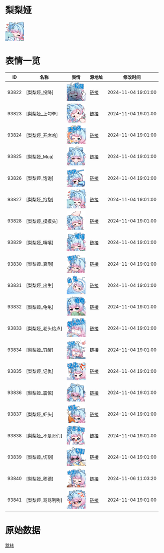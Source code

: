 # 梨梨娅

<img src="./cover.png" height="60" alt="cover" />

# 表情一览

|ID|名称|表情|源地址|修改时间|
|----|----|----|----|----|
|93822|[梨梨娅_投降]|<img src="./pic/093822_%5B梨梨娅_投降%5D.png" height="60" alt="投降"/>|[链接](https://i0.hdslb.com/bfs/garb/5fa0826b583245308cadb550b8ce1ed78da6c066.png)|2024-11-04 19:01:00|
|93823|[梨梨娅_上勾拳]|<img src="./pic/093823_%5B梨梨娅_上勾拳%5D.png" height="60" alt="上勾拳"/>|[链接](https://i0.hdslb.com/bfs/garb/ff92d7b37e7c7abed4924dbb1c31c400dca690ff.png)|2024-11-04 19:01:00|
|93824|[梨梨娅_开席咯]|<img src="./pic/093824_%5B梨梨娅_开席咯%5D.png" height="60" alt="开席咯"/>|[链接](https://i0.hdslb.com/bfs/garb/ba376f483926b731e9e999cd500653b3a318252f.png)|2024-11-04 19:01:00|
|93825|[梨梨娅_Mua]|<img src="./pic/093825_%5B梨梨娅_Mua%5D.png" height="60" alt="Mua"/>|[链接](https://i0.hdslb.com/bfs/garb/0cf6f4e00724a4c71f10c9e3dc83e46e94f3a105.png)|2024-11-04 19:01:00|
|93826|[梨梨娅_饱饱]|<img src="./pic/093826_%5B梨梨娅_饱饱%5D.png" height="60" alt="饱饱"/>|[链接](https://i0.hdslb.com/bfs/garb/9342484a3918205ddfcc1dcdd8e8749fa8ff0fb0.png)|2024-11-04 19:01:00|
|93827|[梨梨娅_抱抱]|<img src="./pic/093827_%5B梨梨娅_抱抱%5D.png" height="60" alt="抱抱"/>|[链接](https://i0.hdslb.com/bfs/garb/8241a1b9ef5c454e89eae7b00703f277751a6712.png)|2024-11-04 19:01:00|
|93828|[梨梨娅_摸摸头]|<img src="./pic/093828_%5B梨梨娅_摸摸头%5D.png" height="60" alt="摸摸头"/>|[链接](https://i0.hdslb.com/bfs/garb/6a81b3cef7041dff0b1a70b84864b667211e65b0.png)|2024-11-04 19:01:00|
|93829|[梨梨娅_嘻嘻]|<img src="./pic/093829_%5B梨梨娅_嘻嘻%5D.png" height="60" alt="嘻嘻"/>|[链接](https://i0.hdslb.com/bfs/garb/a718f067763ce243b84f6bcd30ec3fa51f58d653.png)|2024-11-04 19:01:00|
|93830|[梨梨娅_真刑]|<img src="./pic/093830_%5B梨梨娅_真刑%5D.png" height="60" alt="真刑"/>|[链接](https://i0.hdslb.com/bfs/garb/db3d3c33bc7b0599aef483aba7fe36afa653afb7.png)|2024-11-04 19:01:00|
|93831|[梨梨娅_出生]|<img src="./pic/093831_%5B梨梨娅_出生%5D.png" height="60" alt="出生"/>|[链接](https://i0.hdslb.com/bfs/garb/39d3f9bbc4c5f6ff14c060a9dbf18fbddc3580b7.png)|2024-11-04 19:01:00|
|93832|[梨梨娅_龟龟]|<img src="./pic/093832_%5B梨梨娅_龟龟%5D.png" height="60" alt="龟龟"/>|[链接](https://i0.hdslb.com/bfs/garb/6b4bbff80f5f02e2ed0420c3c7d672bce5f445c6.png)|2024-11-04 19:01:00|
|93833|[梨梨娅_老头给点]|<img src="./pic/093833_%5B梨梨娅_老头给点%5D.png" height="60" alt="老头给点"/>|[链接](https://i0.hdslb.com/bfs/garb/47bfb5e86cb0d08b209574f553454d6084016266.png)|2024-11-04 19:01:00|
|93834|[梨梨娅_穷醒]|<img src="./pic/093834_%5B梨梨娅_穷醒%5D.png" height="60" alt="穷醒"/>|[链接](https://i0.hdslb.com/bfs/garb/56bc6da0308426f6a9f707c627302cad90cdba5c.png)|2024-11-04 19:01:00|
|93835|[梨梨娅_记仇]|<img src="./pic/093835_%5B梨梨娅_记仇%5D.png" height="60" alt="记仇"/>|[链接](https://i0.hdslb.com/bfs/garb/21535ac9d521c6b56ec04b93d990a3ccd6e561e1.png)|2024-11-04 19:01:00|
|93836|[梨梨娅_震惊]|<img src="./pic/093836_%5B梨梨娅_震惊%5D.png" height="60" alt="震惊"/>|[链接](https://i0.hdslb.com/bfs/garb/f9c8022c224027bce246115063c1ae2a5fe62f7f.png)|2024-11-04 19:01:00|
|93837|[梨梨娅_虾头]|<img src="./pic/093837_%5B梨梨娅_虾头%5D.png" height="60" alt="虾头"/>|[链接](https://i0.hdslb.com/bfs/garb/ec40d06f94bbc78c37c6cce9f4663f114c4b0562.png)|2024-11-04 19:01:00|
|93838|[梨梨娅_不是哥们]|<img src="./pic/093838_%5B梨梨娅_不是哥们%5D.png" height="60" alt="不是哥们"/>|[链接](https://i0.hdslb.com/bfs/garb/74d0ea6d7ba6b331907d63972f2e77511ce1a2a9.png)|2024-11-04 19:01:00|
|93839|[梨梨娅_切割]|<img src="./pic/093839_%5B梨梨娅_切割%5D.png" height="60" alt="切割"/>|[链接](https://i0.hdslb.com/bfs/garb/adbb8ad21d96421cd0a5c54cfda8eb8969e31a10.png)|2024-11-04 19:01:00|
|93840|[梨梨娅_积德]|<img src="./pic/093840_%5B梨梨娅_积德%5D.png" height="60" alt="积德"/>|[链接](https://i0.hdslb.com/bfs/garb/39b1b469b3c4d4224b31521820b0296ec422f0c2.png)|2024-11-06 11:03:20|
|93841|[梨梨娅_骂骂咧咧]|<img src="./pic/093841_%5B梨梨娅_骂骂咧咧%5D.png" height="60" alt="骂骂咧咧"/>|[链接](https://i0.hdslb.com/bfs/garb/9b94cdedf9ea738676dee6b6cc6389600cd9399c.png)|2024-11-04 19:01:00|

# 原始数据

[跳转](./raw.json)

